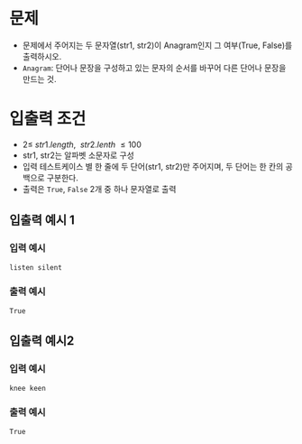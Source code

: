 # 문제
* 문제에서 주어지는 두 문자열(str1, str2)이 Anagram인지 그 여부(True, False)를 출력하시오.   
* `Anagram`: 단어나 문장을 구성하고 있는 문자의 순서를 바꾸어 다른 단어나 문장을 만드는 것.  
   
# 입출력 조건
* $2 \le\ str1.length,\ \ str2.lenth\ \le 100$
* str1, str2는 알파벳 소문자로 구성
* 입력 테스트케이스 별 한 줄에 두 단어(str1, str2)만 주어지며, 두 단어는 한 칸의 공백으로 구분한다.
* 출력은 `True`, `False` 2개 중 하나 문자열로 출력
   
## 입출력 예시 1
### 입력 예시
```
listen silent
```
### 출력 예시
```
True
```

## 입출력 예시2
### 입력 예시
```
knee keen
```
### 출력 예시
```
True
```
